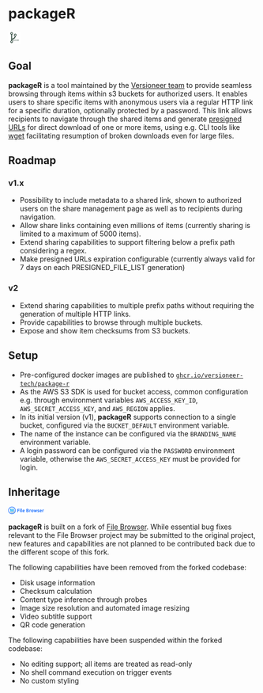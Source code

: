 # packageR

<img src="frontend/public/img/logo.png" height="25"/>

## Goal

**packageR** is a tool maintained by the [Versioneer team](https://versioneer.at) to provide seamless browsing through items within s3 buckets for authorized users. It enables users to share specific items with anonymous users via a regular HTTP link for a specific duration, optionally protected by a password. This link allows recipients to navigate through the shared items and generate [presigned URLs](https://docs.aws.amazon.com/AmazonS3/latest/userguide/using-presigned-url.html) for direct download of one or more items, using e.g. CLI tools like [wget](https://www.gnu.org/software/wget/) facilitating resumption of broken downloads even for large files.

## Roadmap

### v1.x

- Possibility to include metadata to a shared link, shown to authorized users on the share management page as well as to recipients during navigation.
- Allow share links containing even millions of items (currently sharing is limited to a maximum of 5000 items).
- Extend sharing capabilities to support filtering below a prefix path considering a regex.
- Make presigned URLs expiration configurable (currently always valid for 7 days on each PRESIGNED_FILE_LIST generation)

### v2

- Extend sharing capabilities to multiple prefix paths without requiring the generation of multiple HTTP links.
- Provide capabilities to browse through multiple buckets.
- Expose and show item checksums from S3 buckets.

## Setup

- Pre-configured docker images are published to [`ghcr.io/versioneer-tech/package-r`](https://github.com/versioneer-tech/package-r/pkgs/container/package-r)
- As the AWS S3 SDK is used for bucket access, common configuration e.g. through environment variables `AWS_ACCESS_KEY_ID`, `AWS_SECRET_ACCESS_KEY`, and `AWS_REGION` applies.
- In its initial version (v1), **packageR** supports connection to a single bucket, configured via the `BUCKET_DEFAULT` environment variable.
- The name of the instance can be configured via the `BRANDING_NAME` environment variable.
- A login password can be configured via the `PASSWORD` environment variable, otherwise the `AWS_SECRET_ACCESS_KEY` must be provided for login. 

## Inheritage

<img src="https://raw.githubusercontent.com/filebrowser/logo/master/banner.png" height="15"/>

**packageR** is built on a fork of [File Browser](https://github.com/filebrowser/filebrowser/). While essential bug fixes relevant to the  File Browser project may be submitted to the original project, new features and capabilities are not planned to be contributed back due to the different scope of this fork.

The following capabilities have been removed from the forked codebase:
- Disk usage information
- Checksum calculation
- Content type inference through probes
- Image size resolution and automated image resizing
- Video subtitle support
- QR code generation

The following capabilities have been suspended within the forked codebase:
- No editing support; all items are treated as read-only
- No shell command execution on trigger events
- No custom styling